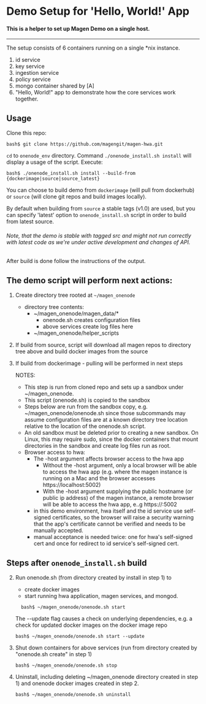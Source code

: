 # Demo Setup for 'Hello, World!' App

#### This is a helper to set up Magen Demo on a single host.
--------

The setup consists of 6 containers running on a single *nix instance.

   1. id service
   2. key service
   3. ingestion service
   4. policy service
   1. mongo container shared by [A]
   4. "Hello, World!" app to demonstrate how the core services work
   together.

## Usage

Clone this repo:

```
bash$ git clone https://github.com/magengit/magen-hwa.git
```

```cd``` to ```onenode_env``` directory. Command ```./onenode_install.sh install``` will display a usage of the script. Execute:

```
bash$ ./onenode_install.sh install --build-from {dockerimage|source|source_latest}
```

You can choose to build demo from ```dockerimage``` (will pull from dockerhub) or ```source``` (will clone git repos and build images locally).

By default when building from ```source``` a stable tags (v1.0) are used, but you can specify 'latest' option to ```onenode_install.sh``` script in order to build from latest source.
###### Note, that the demo is stable with tagged src and might not run correctly with latest code as we're under active development and changes of API.

After build is done follow the instructions of the output.

## The demo script will perform next actions:

1. Create directory tree rooted at ```~/magen_onenode```
   - directory tree contents:
     - ~/magen_onenode/magen_data/*
       - onenode.sh creates configuration files
       - above services create log files here
     - ~/magen_onenode/helper_scripts
2. If build from source, script will download all magen repos to directory tree above and build docker images from the source
3. If build from dockerimage - pulling will be performed in next steps

   NOTES:
     - This step is run from cloned repo and sets up a sandbox under
       ~/magen_onenode.
     - This script (onenode.sh) is copied to the sandbox
     - Steps below are run from the sandbox copy, e.g.
             ~/magen_onenode/onenode.sh
       since those subcommands may assume configuration files are at a
       known directory tree location relative to the location of the
       onenode.sh script.
     - An old sandbox must be deleted prior to creating a new sandbox.
       On Linux, this may require sudo, since the docker containers that
       mount directories in the sandbox and create log files run as root.
     - Browser access to hwa:
       - The -host argument affects browser access to the hwa app
         - Without the -host argument, only a local browser will be able to
           access the hwa app (e.g. where the magen instance is running
           on a Mac and the browser accesses https://localhost:5002)
         - With the -host argument supplying the public hostname (or public
           ip address) of the magen instance, a remote browser will
           be able to access the hwa app, e..g  https://<host>:5002
       - in this demo environment, hwa itself and the id service use
         self-signed certificates, so the browser will raise a security
	 warning that the app's certificate cannot be verified and needs
	 to be manually accepted.
       - manual acceptance is needed twice: one for hwa's self-signed cert
         and once for redirect to id service's self-signed cert.

## Steps after ```onenode_install.sh``` build

2. Run onenode.sh (from directory created by install in step 1) to
   - create docker images
   - start running hwa application, magen services, and mongod.

    ```
      bash$ ~/magen_onenode/onenode.sh start
    ```
    The --update flag causes a check on underlying dependencies, e.g.
   a check for updated docker images on the docker image repo
    ```
    bash$ ~/magen_onenode/onenode.sh start --update
    ```
3. Shut down containers for above services (run from
   directory created by "onenode.sh create" in step 1)
   ```
   bash$ ~/magen_onenode/onenode.sh stop
   ```
4. Uninstall, including deleting ~/magen_onenode directory created in step 1)
   and onenode docker images created in step 2.
   ```
   bash$ ~/magen_onenode/onenode.sh uninstall
   ```
